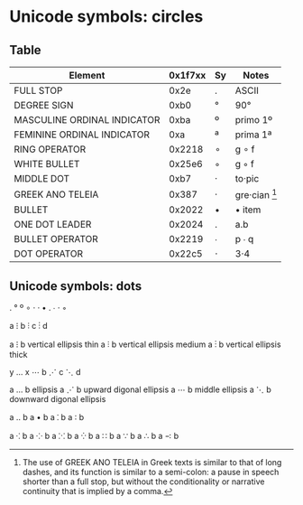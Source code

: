 # Unicode symbols: circles

## Table

Element                       | 0x1f7xx |Sy | Notes
------------------------------|---------|---|------------
FULL STOP                     | 0x2e    | . | ASCII
DEGREE SIGN                   | 0xb0    | ° | 90°
MASCULINE ORDINAL INDICATOR   | 0xba    | º | primo 1º
FEMININE ORDINAL INDICATOR    | 0xa     | ª | prima 1ª
RING OPERATOR                 | 0x2218  | ∘ | g ∘ f
WHITE BULLET                  | 0x25e6  | ◦ | g ◦ f
MIDDLE DOT                    | 0xb7    | · | to·pic
GREEK ANO TELEIA              | 0x387   | · | gre·cian [^1]
BULLET                        | 0x2022  | • | • item
ONE DOT LEADER                | 0x2024  | ․ | a․b
BULLET OPERATOR               | 0x2219  | ∙ | p ∙ q
DOT OPERATOR                  | 0x22c5  | ⋅ | 3⋅4



## Unicode symbols: dots



. ° º ∘ · · • ․ ∙ ⋅ ◦

a ⁝ b ⫶ c ⋮ d

a ⁝ b       vertical ellipsis thin
a ⫶ b       vertical ellipsis medium
a ⋮ b       vertical ellipsis thick

y … x ⋯ b ⋰ c ⋱ d

a … b       ellipsis
a ⋰ b       upward digonal ellipsis
a ⋯ b       middle ellipsis
a ⋱ b       downward digonal ellipsis


a ‥ b
a • b
a ⁚ b
a ∶ b

a ⁖ b
a ⁘ b
a ⁙ b
a ⁛ b
a ∷ b
a ∵ b
a ∴ b
a ∹ b


[^1]: The use of GREEK ANO TELEIA in Greek texts is similar to that of long dashes, and its function is similar to a semi-colon: a pause in speech shorter than a full stop, but without the conditionality or narrative continuity that is implied by a comma.
